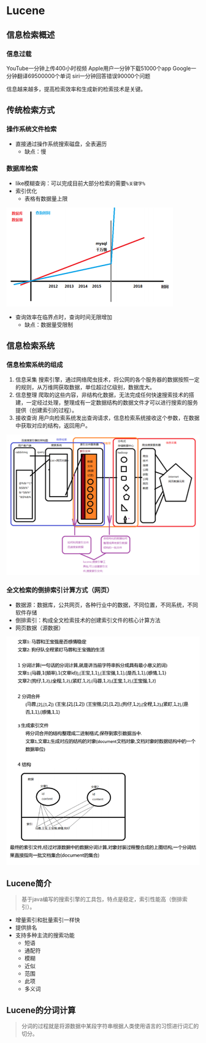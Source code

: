 # Lucene

## 信息检索概述

### 信息过载

YouTube一分钟上传400小时视频
Apple用户一分钟下载51000个app
Google一分钟翻译69500000个单词
siri一分钟回答错误90000个问题

信息越来越多，提高检索效率和生成新的检索技术是关键。

## 传统检索方式

### 操作系统文件检索

* 直接通过操作系统搜索磁盘，全表遍历
    * 缺点：慢

### 数据库检索

* like模糊查询：可以完成目前大部分检索的需要`%关键字%`
* 索引优化
    * 表格有数据量上限

![查询量](img/查询量.PNG)

* 查询效率在临界点时，查询时间无限增加
    * 缺点：数据量受限制
    
## 信息检索系统

### 信息检索系统的组成

1. 信息采集
   搜索引擎，通过网络爬虫技术，将公网的各个服务器的数据按照一定的规则，从万维网获取数据，单位超过亿级别，数据庞大。
2. 信息整理
   爬取的这些内容，非结构化数据，无法完成任何快速搜索技术的搭建，一定经过处理，整理成有一定数据结构的数据文件才可以进行搜索的服务提供（创建索引的过程）。
3. 接收查询
   用户向检索系统发出查询请求，信息检索系统接收这个参数，在数据中获取对应的结构，返回用户。

![信息检索系统](img/信息检索系统.PNG)

### 全文检索的倒排索引计算方式（网页）

* 数据源：数据库，公共网页，各种行业中的数据，不同位置，不同系统，不同软件存储
* 倒排索引：构成全文检索技术的创建索引文件的核心计算方法
* 网页数据（源数据）

![源数据](img/源数据.PNG)

## Lucene简介

> 基于java编写的搜索引擎的工具包，特点是稳定，索引性能高（倒排索引）。

* 增量索引和批量索引一样快
* 提供排名
* 支持多种主流的搜索功能
    * 短语
    * 通配符
    * 模糊
    * 近似
    * 范围
    * 此项
    * 多义词

## Lucene的分词计算

> 分词的过程就是将源数据中某段字符串根据人类使用语言的习惯进行词汇的切分。

